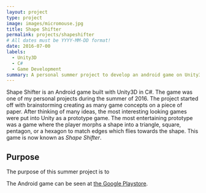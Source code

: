 ```yaml
---
layout: project
type: project
image: images/micromouse.jpg
title: Shape Shifter
permalink: projects/shapeshifter
# All dates must be YYYY-MM-DD format!
date: 2016-07-00
labels:
  - Unity3D
  - C#
  - Game Development
summary: A personal summer project to develop an android game on Unity3d. 
---
```


<p>
Shape Shifter is an Android game built with Unity3D in C#. The game was one of my personal projects during the summer of 2016. The project started off with brainstorming creating as many game concepts on a piece of paper. After thinking of many ideas, the most interesting looking games were put into Unity as a prototype game. The most entertaining prototype was a game where the player morphs a shape into a triangle, square, pentagon, or a hexagon to match edges which flies towards the shape. This game is now known as <i>Shape Shifter</i>.
</p>

<h2>Purpose</h2>
<p>
The purpose of this summer project is to
</p>


The Android game can be seen at [the Google Playstore](https://play.google.com/store/apps/details?id=com.Azuligno.ShapeShifter).



